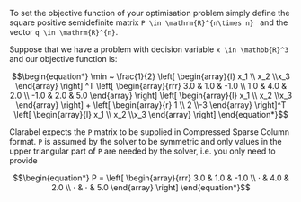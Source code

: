 To set the objective function of your optimisation problem simply define the square positive semidefinite matrix ``P \in \mathrm{R}^{n\times n} `` and the vector ``q \in \mathrm{R}^{n}``.

Suppose that we have a problem with decision variable ``x \in \mathbb{R}^3`` and our objective function is:

```math
\begin{equation*}
\min ~
\frac{1}{2}
\left[
\begin{array}{l}
x_1 \\ x_2 \\x_3
\end{array}
\right]
^T
\left[
\begin{array}{rrr}
3.0  & 1.0  & -1.0 \\
1.0   & 4.0 &  2.0 \\
 -1.0 &   2.0 &   5.0
\end{array}
\right]
\left[
\begin{array}{l}
x_1 \\ x_2 \\x_3
\end{array}
\right]
+
\left[
\begin{array}{r}
1 \\ 2 \\-3
\end{array}
\right]^T
\left[
\begin{array}{l}
x_1 \\ x_2 \\x_3
\end{array}
\right]
\end{equation*}
```
Clarabel expects the `P` matrix to be supplied in Compressed Sparse Column format.  `P` is assumed by the solver to be symmetric and only values in the upper triangular part of `P` are needed by the solver, i.e. you only need to provide

```math
\begin{equation*}
P =
\left[
\begin{array}{rrr}
3.0  & 1.0  & -1.0 \\
⋅   & 4.0 &  2.0 \\
⋅ &   ⋅ &   5.0
\end{array}
\right]
\end{equation*}
```
